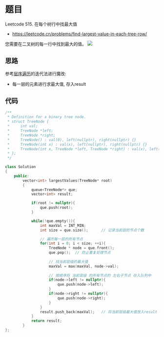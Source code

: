 # 题目

Leetcode 515. 在每个树行中找最大值
- https://leetcode.cn/problems/find-largest-value-in-each-tree-row/

您需要在二叉树的每一行中找到最大的值。
![](https://code-thinking-1253855093.file.myqcloud.com/pics/20210203151532153.png)


## 思路
参考[层序遍历](../层序遍历_102/题解_102.md)的迭代法进行魔改:
- 每一层的元素进行求最大值, 存入result

## 代码
```cpp
/**
 * Definition for a binary tree node.
 * struct TreeNode {
 *     int val;
 *     TreeNode *left;
 *     TreeNode *right;
 *     TreeNode() : val(0), left(nullptr), right(nullptr) {}
 *     TreeNode(int x) : val(x), left(nullptr), right(nullptr) {}
 *     TreeNode(int x, TreeNode *left, TreeNode *right) : val(x), left(left), right(right) {}
 * };
 */

class Solution
{
    public:
        vector<int> largestValues(TreeNode* root) 
        {
            queue<TreeNode*> que;
            vector<int> result;

            if(root != nullptr){
                que.push(root);
            }

            while(!que.empty()){
                int maxVal = INT_MIN;
                int size = que.size();      // 记录当前层的节点个数

                // 遍历每一层的所有节点
                for(int i = 0; i < size; ++i){
                    TreeNode * node = que.front();
                    que.pop();  // 防止重复处理节点
                    
                    // 找当前层级的最大值
                    maxVal = max(maxVal, node->val);
                    
                    // 按顺序将 当前层级 的所有节点的 左右子节点 存入队列中
                    if(node->left != nullptr){
                        que.push(node->left);
                    }
                    if(node->right != nullptr){
                        que.push(node->right);
                    }
                }
                result.push_back(maxVal);   // 将当前层级最大值放入result
            }
            return result;
        }
};
```

